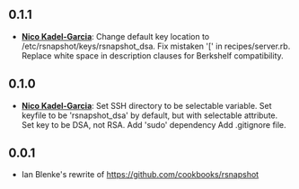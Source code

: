 ## 0.1.1

* [**Nico Kadel-Garcia**](https://github.com/nkadel-skyhook):
  Change default key location to /etc/rsnapshot/keys/rsnapshot_dsa.
  Fix mistaken '[' in recipes/server.rb.
  Replace white space in description clauses for Berkshelf compatibility.

## 0.1.0

* [**Nico Kadel-Garcia**](https://github.com/nkadel-skyhook):
  Set SSH directory to be selectable variable.
  Set keyfile to be 'rsnapshot_dsa' by default, but with selectable attribute.
  Set key to be DSA, not RSA.
  Add 'sudo' dependency
  Add .gitignore file.

## 0.0.1
* Ian Blenke's rewrite of https://github.com/cookbooks/rsnapshot

